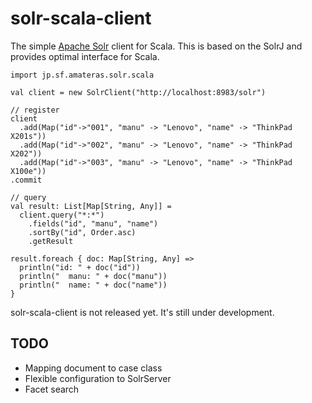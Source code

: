 solr-scala-client
=================

The simple [Apache Solr](http://lucene.apache.org/solr/) client for Scala.
This is based on the SolrJ and provides optimal interface for Scala.

    import jp.sf.amateras.solr.scala

    val client = new SolrClient("http://localhost:8983/solr")

    // register
    client
      .add(Map("id"->"001", "manu" -> "Lenovo", "name" -> "ThinkPad X201s"))
      .add(Map("id"->"002", "manu" -> "Lenovo", "name" -> "ThinkPad X202"))
      .add(Map("id"->"003", "manu" -> "Lenovo", "name" -> "ThinkPad X100e"))
    .commit

    // query
    val result: List[Map[String, Any]] =
      client.query("*:*")
        .fields("id", "manu", "name")
        .sortBy("id", Order.asc)
        .getResult

    result.foreach { doc: Map[String, Any] =>
      println("id: " + doc("id"))
      println("  manu: " + doc("manu"))
      println("  name: " + doc("name"))
    }

solr-scala-client is not released yet. It's still under development.

TODO
--------

* Mapping document to case class
* Flexible configuration to SolrServer
* Facet search
